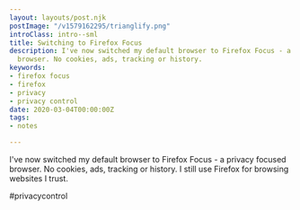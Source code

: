 ```yaml
---
layout: layouts/post.njk
postImage: "/v1579162295/trianglify.png"
introClass: intro--sml
title: Switching to Firefox Focus
description: I've now switched my default browser to Firefox Focus - a privacy focused
  browser. No cookies, ads, tracking or history.
keywords:
- firefox focus
- firefox
- privacy
- privacy control
date: 2020-03-04T00:00:00Z
tags:
- notes

---
```

I've now switched my default browser to Firefox Focus - a privacy focused browser. No cookies, ads, tracking or history. I still use Firefox for browsing websites I trust.

#privacycontrol
